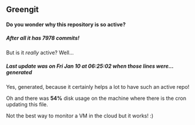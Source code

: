 ## Greengit

#### Do you wonder why this repository is so active?

##### After all it has 7978 commits!

But is it *really* active? Well...

##### Last update was on Fri Jan 10 at 06:25:02 when those lines were... generated

Yes, generated, because it certainly helps a lot to have such an active repo!

Oh and there was **54%** disk usage on the machine
where there is the cron updating this file.

Not the best way to monitor a VM in the cloud but it works! :)
